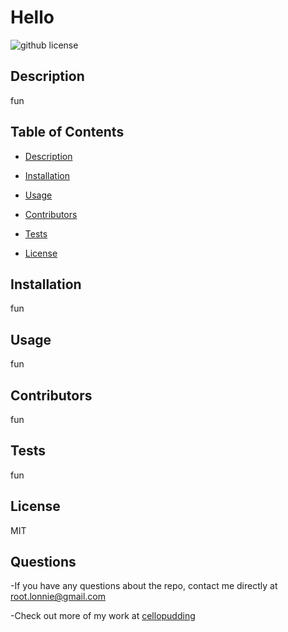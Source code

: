 
# Hello 
![github license](https://img.shields.io/badge/license-MIT-blue.svg)
  
## Description
fun 
## Table of Contents 
* [Description](#description)

* [Installation](#installation)

* [Usage](#usage)

* [Contributors](#contributors)

* [Tests](#tests)


* [License](#license)

  
  
## Installation
fun
  
  
## Usage
fun


## Contributors
fun


## Tests
fun


## License
MIT 
    


  
## Questions
-If you have any questions about the repo, contact me directly at root.lonnie@gmail.com
  
-Check out more of my work at [cellopudding]({https://github.com/cellopudding/)



  






